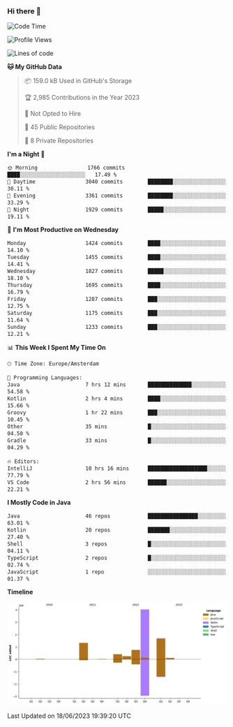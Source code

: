### Hi there 👋


<!--START_SECTION:waka-->
![Code Time](http://img.shields.io/badge/Code%20Time-3%2C254%20hrs%203%20mins-blue)

![Profile Views](http://img.shields.io/badge/Profile%20Views-75-blue)

![Lines of code](https://img.shields.io/badge/From%20Hello%20World%20I%27ve%20Written-8.6%20million%20lines%20of%20code-blue)

**🐱 My GitHub Data** 

> 📦 159.0 kB Used in GitHub's Storage 
 > 
> 🏆 2,985 Contributions in the Year 2023
 > 
> 🚫 Not Opted to Hire
 > 
> 📜 45 Public Repositories 
 > 
> 🔑 8 Private Repositories 
 > 
**I'm a Night 🦉** 

```text
🌞 Morning                1766 commits        ████░░░░░░░░░░░░░░░░░░░░░   17.49 % 
🌆 Daytime                3040 commits        ████████░░░░░░░░░░░░░░░░░   30.11 % 
🌃 Evening                3361 commits        ████████░░░░░░░░░░░░░░░░░   33.29 % 
🌙 Night                  1929 commits        █████░░░░░░░░░░░░░░░░░░░░   19.11 % 
```
📅 **I'm Most Productive on Wednesday** 

```text
Monday                   1424 commits        ████░░░░░░░░░░░░░░░░░░░░░   14.10 % 
Tuesday                  1455 commits        ████░░░░░░░░░░░░░░░░░░░░░   14.41 % 
Wednesday                1827 commits        █████░░░░░░░░░░░░░░░░░░░░   18.10 % 
Thursday                 1695 commits        ████░░░░░░░░░░░░░░░░░░░░░   16.79 % 
Friday                   1287 commits        ███░░░░░░░░░░░░░░░░░░░░░░   12.75 % 
Saturday                 1175 commits        ███░░░░░░░░░░░░░░░░░░░░░░   11.64 % 
Sunday                   1233 commits        ███░░░░░░░░░░░░░░░░░░░░░░   12.21 % 
```


📊 **This Week I Spent My Time On** 

```text
🕑︎ Time Zone: Europe/Amsterdam

💬 Programming Languages: 
Java                     7 hrs 12 mins       ██████████████░░░░░░░░░░░   54.58 % 
Kotlin                   2 hrs 4 mins        ████░░░░░░░░░░░░░░░░░░░░░   15.66 % 
Groovy                   1 hr 22 mins        ███░░░░░░░░░░░░░░░░░░░░░░   10.45 % 
Other                    35 mins             █░░░░░░░░░░░░░░░░░░░░░░░░   04.50 % 
Gradle                   33 mins             █░░░░░░░░░░░░░░░░░░░░░░░░   04.29 % 

🔥 Editors: 
IntelliJ                 10 hrs 16 mins      ███████████████████░░░░░░   77.79 % 
VS Code                  2 hrs 56 mins       ██████░░░░░░░░░░░░░░░░░░░   22.21 % 
```

**I Mostly Code in Java** 

```text
Java                     46 repos            ████████████████░░░░░░░░░   63.01 % 
Kotlin                   20 repos            ███████░░░░░░░░░░░░░░░░░░   27.40 % 
Shell                    3 repos             █░░░░░░░░░░░░░░░░░░░░░░░░   04.11 % 
TypeScript               2 repos             █░░░░░░░░░░░░░░░░░░░░░░░░   02.74 % 
JavaScript               1 repo              ░░░░░░░░░░░░░░░░░░░░░░░░░   01.37 % 
```



**Timeline**

![Lines of Code chart](https://raw.githubusercontent.com/powercasgamer/powercasgamer/master/assets/bar_graph.png)


 Last Updated on 18/06/2023 19:39:20 UTC
<!--END_SECTION:waka-->
